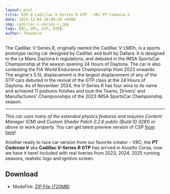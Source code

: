 ```yaml
---
layout: post
title: R2R @ Cadillac V-Series.R GTP - VRC PT Cadenza V
date: 2024-12-04 18:09:50 +0300
img: cadillac-v-series-r.jpg
tags: [AC, VRC, CSP, R2R]
author: Theodore
---
```

The Cadillac V-Series.R, originally named the Cadillac V-LMDh, is a sports prototype racing car designed by Cadillac and built by Dallara. It is designed to the Le Mans Daytona h regulations, and debuted in the IMSA SportsCar Championship at the season opening 24 Hours of Daytona. The car is also contesting the FIA World Endurance Championship from 2023 onwards. The engine's 5.5L displacement is the largest displacement of any of the GTP cars debuted in the revival of the GTP class at the 24 Hours of Daytona.
As of November 2024, the V-Series.R has four wins to its name and achieved 11 podiums finishes and took the Teams, Drivers' and Manufacturers' Championships of the 2023 IMSA SportsCar Championship season.

_________________

>
 *This car uses many of the extended physics features and requires Content Manager (CM) and Custom Shader Patch 0.2.6 public (Build ID 3281) or above to work properly.* You can get latest preview version of CSP [from here](https://cignature.co/2025/04/06/light-patch-v028-preview/)!


Another ready to race car version from our favorite creator - VRC, the ***PT Cadenza V*** aka **Cadillac V-Series.R GTP** has arrived in Assetto Corsa, now we have it here! Included with real liveries from 2023, 2024, 2025 running seasons, realistic logo and ignition screen.

## Download
  - ModsFire: [ZIP File (720MB)](https://modsfire.com/IOAEnAx4q2kaY5f)
